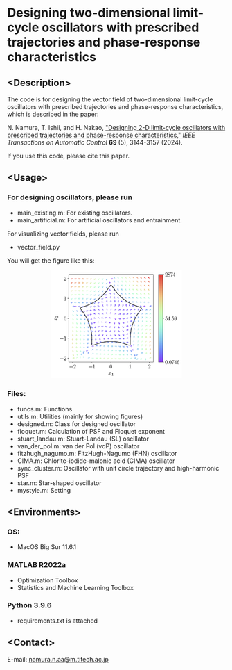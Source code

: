 # <b> Designing two-dimensional limit-cycle oscillators with prescribed trajectories and phase-response characteristics </b>

## <b> \<Description\> </b>
<p>
The code is for designing the vector field of two-dimensional limit-cycle oscillators with prescribed trajectories and phase-response characteristics, which is described in the paper:
</p>

<p>
N. Namura, T. Ishii, and H. Nakao, 
<a href="https://ieeexplore.ieee.org/document/10334036" target="_blank">
"Designing 2-D limit-cycle oscillators with prescribed trajectories and phase-response characteristics,"
</a>
<i> IEEE Transactions on Automatic Control </i> <b> 69 </b> (5), 3144-3157 (2024).
</p>

<p>
If you use this code, please cite this paper.
</p>


## <b> \<Usage\> </b>
### <b> For designing oscillators, please run </b>
- main_existing.m: For existing oscillators. 
- main_artificial.m: For artificial oscillators and entrainment.

For visualizing vector fields, please run
- vector_field.py 

You will get the figure like this:
<div align="center">
<img src="figs/star_field.png" width="60%">
</div>

### <b> Files: </b>
- funcs.m: Functions
- utils.m: Utilities (mainly for showing figures)
- designed.m: Class for designed oscillator
- floquet.m: Calculation of PSF and Floquet exponent
- stuart_landau.m: Stuart-Landau (SL) oscillator
- van_der_pol.m: van der Pol (vdP) oscillator
- fitzhugh_nagumo.m: FitzHugh-Nagumo (FHN) oscillator
- CIMA.m: Chlorite-iodide-malonic acid (CIMA) oscillator
- sync_cluster.m: Oscillator with unit circle trajectory and high-harmonic PSF
- star.m: Star-shaped oscillator
- mystyle.m: Setting


## <b> \<Environments\> </b>
### OS:
- MacOS Big Sur 11.6.1
  
### MATLAB R2022a
- Optimization Toolbox
- Statistics and Machine Learning Toolbox

### Python 3.9.6
- requirements.txt is attached


## <b> \<Contact\> </b>
E-mail: namura.n.aa@m.titech.ac.jp